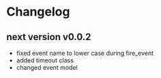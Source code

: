 
# Changelog

## next version v0.0.2

- fixed event name to lower case during fire_event
- added timeout class
- changed event model

